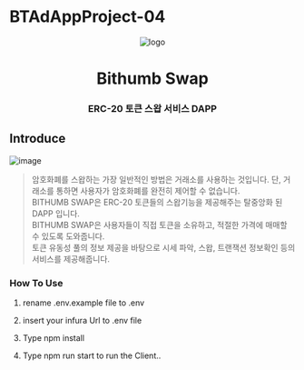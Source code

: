 # BTAdAppProject-04

<p align="middle" >
    <img src="https://user-images.githubusercontent.com/80636401/198891935-9841387d-3ad9-4c0b-a2a0-d7dd533af3ae.png" alt="logo"/>
</p>

<h1 align="middle">Bithumb Swap</h1>
<h3 align="middle">ERC-20 토큰 스왑 서비스 DAPP</h3>

## Introduce

![image](https://user-images.githubusercontent.com/80636401/198891815-751dc90f-5925-4621-987f-b307cf500d85.png)

> 암호화폐를 스왑하는 가장 일반적인 방법은 거래소를 사용하는 것입니다. 단, 거래소를 통하면 사용자가 암호화폐를 완전히 제어할 수 없습니다.  
> BITHUMB SWAP은 ERC-20 토큰들의 스왑기능을 제공해주는 탈중앙화 된 DAPP 입니다.  
> BITHUMB SWAP은 사용자들이 직접 토큰을 소유하고, 적절한 가격에 매매할 수 있도록 도와줍니다.  
> 토큰 유동성 풀의 정보 제공을 바탕으로 시세 파악, 스왑, 트랜잭션 정보확인 등의 서비스를 제공해줍니다.

### How To Use

1. rename .env.example file to .env

2. insert your infura Url to .env file

3. Type npm install

4. Type npm run start to run the Client..
